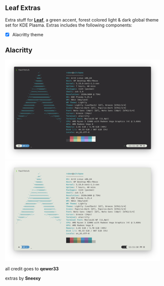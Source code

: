 ## Leaf Extras

 Extra stuff for [**Leaf**](https://github.com/qewer33/leaf-kde), a green accent, forest colored light & dark global theme set for KDE Plasma. Extras includes the following components:

- [x] Alacritty theme

## Alacritty
![Dark](https://github.com/sneexy-boi/leaf-extras/blob/main/alacritty-dark.png?raw=true)
![Light](https://github.com/sneexy-boi/leaf-extras/blob/main/alacritty-light.png?raw=true)


all credit goes to **qewer33**

extras by **Sneexy**
